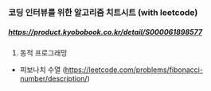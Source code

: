 ### 코딩 인터뷰를 위한 알고리즘 치트시트 (with leetcode)
##### https://product.kyobobook.co.kr/detail/S000061898577

1. 동적 프로그래밍
- 피보나치 수열 (https://leetcode.com/problems/fibonacci-number/description/)